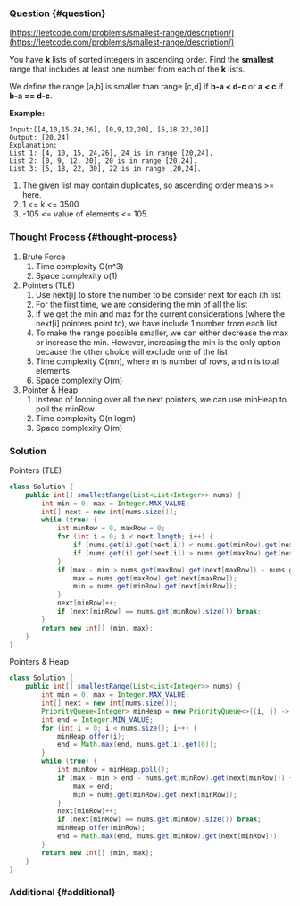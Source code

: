 ### Question {#question}

[https://leetcode.com/problems/smallest-range/description/](https://leetcode.com/problems/smallest-range/description/)

You have **k** lists of sorted integers in ascending order. Find the **smallest** range that includes at least one number from each of the **k** lists.

We define the range \[a,b\] is smaller than range \[c,d\] if **b-a &lt; d-c** or **a &lt; c** if **b-a == d-c**.

**Example:**

```
Input:[[4,10,15,24,26], [0,9,12,20], [5,18,22,30]]
Output: [20,24]
Explanation: 
List 1: [4, 10, 15, 24,26], 24 is in range [20,24].
List 2: [0, 9, 12, 20], 20 is in range [20,24].
List 3: [5, 18, 22, 30], 22 is in range [20,24].
```

1. The given list may contain duplicates, so ascending order means &gt;= here.
2. 1 &lt;= k &lt;= 3500
3. -105 &lt;= value of elements &lt;= 105.

### Thought Process {#thought-process}

1. Brute Force
   1. Time complexity O\(n^3\)
   2. Space complexity o\(1\)
2. Pointers \(TLE\)
   1. Use next\[i\] to store the number to be consider next for each ith list
   2. For the first time, we are considering the min of all the list
   3. If we get the min and max for the current considerations \(where the next\[i\] pointers point to\), we have include 1 number from each list
   4. To make the range possible smaller, we can either decrease the max or increase the min. However, increasing the min is the only option because the other choice will exclude one of the list
   5. Time complexity O\(mn\), where m is number of rows, and n is total elements
   6. Space complexity O\(m\)
3. Pointer & Heap
   1. Instead of looping over all the next pointers, we can use minHeap to poll the minRow
   2. Time complexity O\(n logm\)
   3. Space complexity O\(m\)

### Solution

Pointers \(TLE\)

```java
class Solution {
    public int[] smallestRange(List<List<Integer>> nums) {
        int min = 0, max = Integer.MAX_VALUE;
        int[] next = new int[nums.size()];
        while (true) {
            int minRow = 0, maxRow = 0;
            for (int i = 0; i < next.length; i++) {
                if (nums.get(i).get(next[i]) < nums.get(minRow).get(next[minRow])) minRow = i;
                if (nums.get(i).get(next[i]) > nums.get(maxRow).get(next[maxRow])) maxRow = i;
            }
            if (max - min > nums.get(maxRow).get(next[maxRow]) - nums.get(minRow).get(next[minRow])) {
                max = nums.get(maxRow).get(next[maxRow]);
                min = nums.get(minRow).get(next[minRow]);
            }
            next[minRow]++;
            if (next[minRow] == nums.get(minRow).size()) break;
        }
        return new int[] {min, max};
    }
}
```

Pointers & Heap

```java
class Solution {
    public int[] smallestRange(List<List<Integer>> nums) {
        int min = 0, max = Integer.MAX_VALUE;
        int[] next = new int[nums.size()];
        PriorityQueue<Integer> minHeap = new PriorityQueue<>((i, j) -> nums.get(i).get(next[i]) - nums.get(j).get(next[j]));
        int end = Integer.MIN_VALUE;
        for (int i = 0; i < nums.size(); i++) {
            minHeap.offer(i);
            end = Math.max(end, nums.get(i).get(0));
        }
        while (true) {
            int minRow = minHeap.poll();
            if (max - min > end - nums.get(minRow).get(next[minRow])) {
                max = end;
                min = nums.get(minRow).get(next[minRow]);
            }
            next[minRow]++;
            if (next[minRow] == nums.get(minRow).size()) break;
            minHeap.offer(minRow);
            end = Math.max(end, nums.get(minRow).get(next[minRow]));
        }
        return new int[] {min, max};
    }
}
```

### Additional {#additional}



